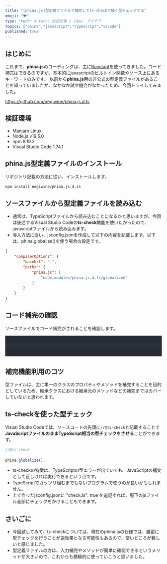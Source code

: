 ```yaml
---
title: "[phina.js]型定義ファイルで補完してts-checkで緩く型チェックする"
emoji: "🐦"
type: "tech" # tech: 技術記事 / idea: アイデア
topics: ["phina","javascript","typescript","vscode"]
published: true
---
```


## はじめに

これまで、**phina.js**のコーディングは、主に[Runstant](https://runstant.com/)を使ってきました。コード補完はできるのですが、基本的にjavascriptのビルトイン関数やソース上にあるキーワードのみです。
以前から**phina.js**用の非公式の型定義ファイルがあることを知っていましたが、なかなか試す機会がなかったため、今回トライしてみました。

https://github.com/negiwine/phina.js.d.ts

## 検証環境
* Manjaro Linux
* Node.js v19.5.0
* npm 8.19.2
* Visual Studio Code 1.74.1

## phina.js型定義ファイルのインストール

リポジトリ記載の方法に従い、インストールします。

```sh
npm install negiwine/phina.js.d.ts
```

## ソースファイルから型定義ファイルを読み込む

* 通常は、TypeScriptファイルから読み込むことになるかと思いますが、今回は後述するVisual Studio Codeの**ts-check**機能を使いたかったので、javascriptファイルから読み込みます。
* 導入方法に従い、jsconfig.jsonを作成して以下の内容を記載します。以下は、phina.globalize()を使う場合の設定です。

```json
{
    "compilerOptions": {
        "baseUrl": ".",
        "paths": {
            "phina.js": [
                "node_modules/phina.js.d.ts/globalized"
            ]
        }
    }
}
```

## コード補完の確認

ソースファイルでコード補完がされることを確認します。

![code-hint.gif](/images/code-hint.gif)

## 補完機能利用のコツ

型ファイルは、主に単一のクラスのプロパティやメソッドを補完することを目的としているため、継承クラスにおける継承元のメソッドなどの補完まではカバーしていないと思われます。

## ts-checkを使った型チェック

Visual Studio Codeでは、ソースコードの先頭に```//@ts-check```と記載することで**JavaScriptファイルのままTypeScript相当の型チェックをさせる**ことができます。

```js
//@ts-check

phina.globalize();
```

* ts-checkの特徴は、TypeScriptの型エラーが出ていても、JavaScriptの構文として正しければ実行できるという点です。
* TypeScriptでガッツリ組むまでもないプログラムで使うのが良いかもしれません。
* 上で作ったjsconfig.jsonに "checkJs": true を追記すれば、配下のjsファイル全部にチェックをかけることもできます。

## さいごに

* 今回試してみて、ts-checkについては、現在のphina.jsの仕様では、厳密に型チェックを行うことが逆効果となる可能性もあるので、使いどころが難しいと感じました。
* 型定義ファイルの方は、入力補完やメソッドが簡単に確認できるというメリットが大きいので、これからも積極的に使っていこうと思いました。